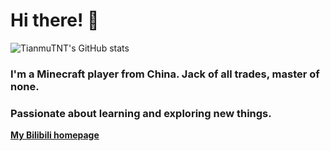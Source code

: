 # Hi there! 👋

![TianmuTNT's GitHub stats](https://rms.skymc.ink/api?username=TianmuTNT&show_icons=true)

### I'm a Minecraft player from China. Jack of all trades, master of none.
### Passionate about learning and exploring new things.

**[My Bilibili homepage](https://space.bilibili.com/1674232182)**
